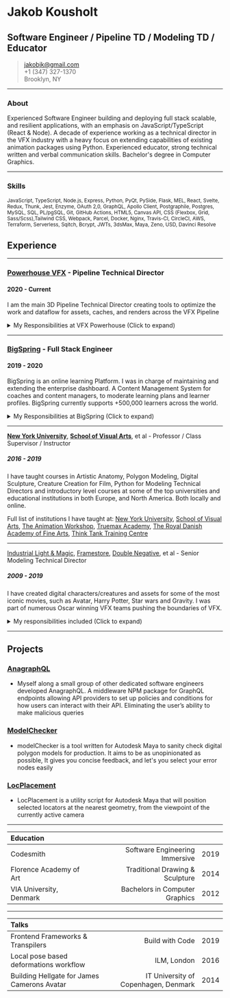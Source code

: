 # Jakob Kousholt
## Software Engineer / Pipeline TD / Modeling TD / Educator

> [jakobjk@gmail.com](jakobjk@gmail.com)\
> +1 (347) 327-1370\
> Brooklyn, NY

---

### About

Experienced Software Engineer building and deploying full stack scalable, and resilient applications, with an emphasis on JavaScript/TypeScript (React & Node). A decade of experience working as a technical director in the VFX industry with a heavy focus on extending capabilities of existing animation packages using Python. Experienced educator, strong technical written and verbal communication skills. Bachelor's degree in Computer Graphics.

---

### Skills

<sub>JavaScript, TypeScript, Node.js, Express, Python, PyQt, PySide, Flask, MEL, React, Svelte, Redux, Thunk, Jest, Enzyme, OAuth 2,0, GraphQL, Apollo Client, Postgraphile, Postgres, MySQL, SQL, PL/pgSQL, Git, GitHub Actions, HTML5, Canvas API, CSS (Flexbox, Grid, Sass/Scss),Tailwind CSS, Webpack, Parcel, Docker, Nginx, Travis-CI, CircleCI, AWS, Terraform, Serverless, Sqitch, Bcrypt, JWTs, 3dsMax, Maya, Zeno, USD, Davinci Resolve</sub>

## Experience

---

### [**Powerhouse VFX**](http://www.powerhousevfx.com/) - Pipeline Technical Director

#### 2020 - Current

I am the main 3D Pipeline Technical Director creating tools to optimize the work and dataflow for assets, caches, and renders across the VFX Pipeline
<details>
<summary>My Responsibilities at VFX Powerhouse (Click to expand)</summary>

* Adding custom metadata to Utilized PyQt Framework within Houdini to generate a UI enabling texture artists to import to current project, and convert textures to the RAT format
* Calculated the ray intersection of meshes to position tracker points from the angle of the camera enabling faster workflow for matchmovers
* Adding custom to publishes within shotgun to enable DCCs to establish render and overscan resolution on import/exports, and other extensible post publish/import hooks

</details>

---

### [**BigSpring**](https://www.bigspring.io/) - Full Stack Engineer

#### 2019 - 2020

BigSpring is an online learning Platform. I was in charge of maintaining and extending the enterprise dashboard. A Content Management System for coaches and content managers, to moderate learning plans and learner profiles. BigSpring currently supports +500,000 learners across the world.

<details>
  <summary>My Responsibilities at BigSpring (Click to expand)</summary>

* Implementing and extending business logic utilizing serverless framework (nodejs) and functions written in PL/pgSQL within postgres.
* Utilized Apollo Client local caching, and http batching, to manage local state and improve responsiveness and minimize network latency
* Implementing row, and column level security to ensures users of the privacy of their data at the database level
* Worked closely with the UI team to ensure pixel level accuracy between the design and the implementation within the frontend react application
* Utilizing SQL queries to assist the analytics teams generate the weekly reports for Uber
* Defined custom types as input parameters for PL/pgSQL functions, in order to implement type safety for our functions served by our GraphQL API
* Deploying and extending AWS infrastructure using Terraform, to keep our infrastructure up to the task of our growing user base which surpassed 500,000 active users. Approaches include pooling, load balancing, read/write splitting, deploying read replicas, and caching
* Implemented segment across our application by setting up posts requests in our react application, IAM policies within our AWS infrastructure, and schemas within our RDS (postgres) database, in order to enable complex analysis of user behavior

  </details>

---

[**New York University**](https://www.nyu.edu/), [**School of Visual Arts**](https://sva.edu/), et al - Professor / Class Supervisor / Instructor
##### 2016 - 2019

I have taught courses in Artistic Anatomy, Polygon Modeling, Digital Sculpture, Creature Creation for Film, Python for Modeling Technical Directors and introductory level courses at some of the top universities and educational institutions in both Europe, and North America. Both locally and online.


Full list of institutions I have taught at: [New York University](https://www.nyu.edu/), [School of Visual Arts](https://sva.edu/), [The Animation Workshop](https://animationworkshop.via.dk/),  [Truemax Academy](https://truemax.com/), [The Royal Danish Academy of Fine Arts](https://kadk.dk/en/kadk), [Think Tank Training Centre](https://www.tttc.ca/)

---

[Industrial Light & Magic](https://www.ilm.com/), [Framestore](https://framestore.com/), [Double Negative](https://dneg.com/), et al - Senior Modeling Technical Director
##### 2009 - 2019
 I have created digital characters/creatures and assets for some of the most iconic movies, such as Avatar, Harry Potter, Star wars and Gravity. I was part of numerous Oscar winning VFX teams pushing the boundaries of VFX.
 <details>
 <summary>My responsibilities included (Click to expand)</summary>

* Creating, and supporting hero assets throughout the VFX pipeline including writing custom tools and scripts when needed
* Establish topological best practices to enable proper anatomical deformation in organic models through rigging and animation
* Build FACS enabled blendShapes working closely with the rigging team to ensure animators could reach their performance
* Working with leads from other departments to establish efficient workflows and processes to meet production requirements
* Create fast turn around assets for the Virtual Production team for quick planning of sequences and shots
* Provide artistic and technical feedback to other team members, ensuring aesthetic and technical standards were met for production needs
* Write python tools to enhance and automate established workflows
* Continuously improve upon current pipeline, by introducing new tools and workflows when necessary

</details>

---

## Projects

### [AnagraphQL](https://github.com/oslabs-beta/anagraphql)

* Myself along a small group of other dedicated software engineers developed AnagraphQL. A middleware NPM package for GraphQL endpoints allowing API providers to set up policies and conditions for how users can interact with their API. Eliminating the user’s ability to make malicious queries

### [ModelChecker](https://github.com/JakobJK/modelChecker)

* modelChecker is a tool written for Autodesk Maya to sanity check digital polygon models for production. It aims to be as unopinionated as possible, It gives you concise feedback, and let's you select your error nodes easily

### [LocPlacement](https://github.com/JakobJK/locPlacement)

* LocPlacement is a utility script for Autodesk Maya that will position selected locators at the nearest geometry, from the viewpoint of the currently active camera


---
| Education                         |                                 |        |
| :---                              |    ---:                         |   ---: |
| Codesmith                         | Software Engineering Immersive  | 2019   |
| Florence Academy of Art           | Traditional Drawing & Sculpture | 2014   |
| VIA University, Denmark           | Bachelors in Computer Graphics  | 2012   |

---

| Talks                                                 |                                      |        |
| :---                                                  |    ---:                              |   ---: |
| Frontend Frameworks & Transpilers                     | Build with Code                      | 2019   |
| Local pose based deformations workflow                | ILM, London                          | 2016   |
| Building Hellgate for James Camerons Avatar           | IT University of Copenhagen, Denmark | 2014   |